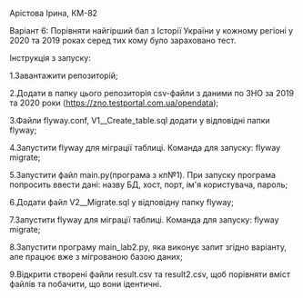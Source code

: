 Арістова Ірина, КМ-82

Варіант 6: Порівняти найгірший бал з Історії України у кожному регіоні у 2020 та 2019 роках серед тих кому було зараховано тест.

Інструкція з запуску:

1.Завантажити репозиторій;

2.Додати в папку цього репозиторія csv-файли з даними по ЗНО за 2019 та 2020 роки (https://zno.testportal.com.ua/opendata);

3.Файли flyway.conf, V1__Create_table.sql додати у відповідні папки flyway;

4.Запустити flyway для міграції таблиці. Команда для запуску: flyway migrate;

5.Запустити файл main.py(програма з кп№1). При запуску програма попросить ввести  дані: назву БД,  хост, порт, ім'я користувача, пароль;

6.Додати файл V2__Migrate.sql у відповідну папку flyway;

7.Запустити flyway для міграції таблиці. Команда для запуску: flyway migrate;

8.Запустити програму main_lab2.py, яка виконує запит згідно варіанту, але працює вже з мігрованою базою даних;

9.Відкрити створені файли result.csv та result2.csv, щоб порівняти вміст файлів та побачити, що вони ідентичні.
